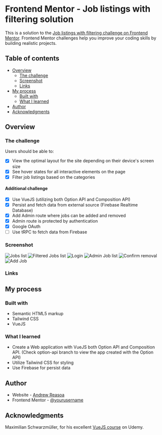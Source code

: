 # Frontend Mentor - Job listings with filtering solution

This is a solution to the [Job listings with filtering challenge on Frontend Mentor](https://www.frontendmentor.io/challenges/job-listings-with-filtering-ivstIPCt). Frontend Mentor challenges help you improve your coding skills by building realistic projects. 

## Table of contents

- [Overview](#overview)
  - [The challenge](#the-challenge)
  - [Screenshot](#screenshot)
  - [Links](#links)
- [My process](#my-process)
  - [Built with](#built-with)
  - [What I learned](#what-i-learned)
- [Author](#author)
- [Acknowledgments](#acknowledgments)

## Overview

### The challenge

Users should be able to:

- [x] View the optimal layout for the site depending on their device's screen size
- [x] See hover states for all interactive elements on the page
- [x] Filter job listings based on the categories

#### Additional challenge

- [x] Use VueJS (utilizing both Option API and Composition API)
- [x] Persist and fetch data from external source (Firebase Realtime Database)
- [x] Add Admin route where jobs can be added and removed
- [x] Admin route is protected by authentication
- [x] Google OAuth
- [ ] Use tRPC to fetch data from Firebase

### Screenshot

![Jobs list](./screenshots/job-list.png)
![Filtered Jobs list](./screenshots/filtered-job-list.png)
![Login](./screenshots/login.png)
![Admin Job list](./screenshots/admin-job-list.png)
![Confirm removal](./screenshots/confirm-removal.png)
![Add Job](./screenshots/add-job.png)

### Links

## My process

### Built with

- Semantic HTML5 markup
- Tailwind CSS
- VueJS

### What I learned

- Create a Web application with VueJS both Option API and Composition API. (Check option-api branch to view the app created with the Option API)
- Utilize Tailwind CSS for styling
- Use Firebase for persist data

## Author

- Website - [Andrew Reasoa](https://www.andrewreasoa.com)
- Frontend Mentor - [@yourusername](https://www.frontendmentor.io/profile/drw026)

## Acknowledgments
Maximilian Schwarzmüller, for his excellent [VueJS course](https://www.udemy.com/course/vuejs-2-the-complete-guide) on Udemy.
